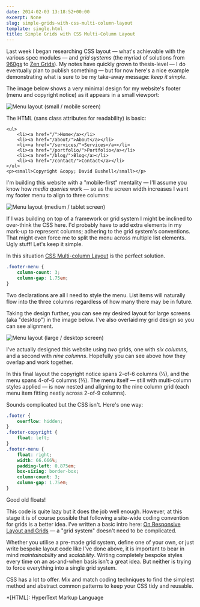 ```yaml
---
date: 2014-02-03 13:18:52+00:00
excerpt: None
slug: simple-grids-with-css-multi-column-layout
template: single.html
title: Simple Grids with CSS Multi-Column Layout
---
```


Last week I began researching CSS layout — what's achievable with the various spec modules — and _grid systems_ (the myriad of solutions from [960gs](http://960.gs) to [Zen Grids](http://zengrids.com/)). My notes have quickly grown to thesis-level — I do eventually plan to publish something — but for now here's a nice example demonstrating what is sure to be my take-away message: _keep it simple_.

The image below shows a very minimal design for my website's footer (menu and copyright notice) as it appears in a small viewport:

![Menu layout (small / mobile screen)](/images/blog/2014/menu-small.png)

The HTML (sans class attributes for readability) is basic:

````markup
<ul>
    <li><a href="/">Home</a></li>
    <li><a href="/about/">About</a></li>
    <li><a href="/services/">Services</a></li>
    <li><a href="/portfolio/">Portfolio</a></li>
    <li><a href="/blog/">Blog</a></li>
    <li><a href="/contact/">Contact</a></li>
</ul>
<p><small>Copyright &copy; David Bushell</small></p>
````

I'm building this website with a "mobile-first" mentality — I'll assume you know how _media queries_ work — so as the screen width increases I want my footer menu to align to three columns:

![Menu layout (medium / tablet screen)](/images/blog/2014/menu-medium.png)

If I was building on top of a framework or grid system I might be inclined to over-think the CSS here. I'd probably have to add extra elements in my mark-up to represent columns; adhering to the grid system's conventions. That might even force me to split the menu across multiple list elements. Ugly stuff! Let's keep it simple.

In this situation [CSS Multi-column Layout](http://www.w3.org/TR/css3-multicol/) is the perfect solution.

````css
.footer-menu {
    column-count: 3;
    column-gap: 1.75em;
}
````

Two declarations are all I need to style the menu. List items will naturally flow into the three columns regardless of how many there may be in future.

Taking the design further, you can see my desired layout for large screens (aka "desktop") in the image below. I've also overlaid my grid design so you can see alignment.

![Menu layout (large / desktop screen)](/images/blog/2014/menu-large.png)

I've actually designed this website using _two_ grids, one with _six columns_, and a second with _nine columns_. Hopefully you can see above how they overlap and work together.

In this final layout the copyright notice spans 2-of-6 columns (⅓), and the menu spans 4-of-6 columns (⅔). The menu itself — still with multi-column styles applied — is now nested and aligning to the nine column grid (each menu item fitting neatly across 2-of-9 columns).

Sounds complicated but the CSS isn't. Here's one way:

````css
.footer {
    overflow: hidden;
}
.footer-copyright {
    float: left;
}
.footer-menu {
    float: right;
    width: 66.666%;
    padding-left: 0.875em;
    box-sizing: border-box;
    column-count: 3;
    column-gap: 1.75em;
}
````

Good old floats!

This code is quite lazy but it does the job well enough. However, at this stage it is of course possible that following a site-wide coding convention for grids is a better idea. I've written a basic intro here: [On Responsive Layout and Grids](/2013/03/19/on-responsive-layout-and-grids/) — a "grid system" doesn't need to be complicated.

Whether you utilise a pre-made grid system, define one of your own, or just write bespoke layout code like I've done above, it is important to bear in mind _maintainability_ and _scalability_. Writing completely bespoke styles every time on an as-and-when basis isn't a great idea. But neither is trying to force everything into a single grid system.

CSS has a lot to offer. Mix and match coding techniques to find the simplest method and abstract common patterns to keep your CSS tidy and reusable.

*[HTML]: HyperText Markup Language
